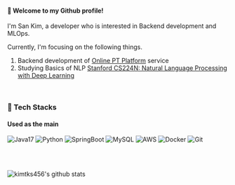 <div align="left">
  
#### 👋 Welcome to my Github profile!
I'm San Kim, a developer who is interested in Backend development and MLOps.

Currently, I'm focusing on the following things.
1. Backend development of [Online PT Platform](https://github.com/Pocket-PT) service
2. Studying Basics of NLP [Stanford CS224N: Natural Language Processing with Deep Learning](https://youtube.com/playlist?list=PLoROMvodv4rMFqRtEuo6SGjY4XbRIVRd4&si=7Ob7AMDfCZwqhsyb)

</br>

### 🚀 Tech Stacks
#### Used as the main

![Java17](https://img.shields.io/badge/java-orange.svg?style=for-the-badge&logo=java&logoColor=white)
![Python](https://img.shields.io/badge/python-3670A0?style=for-the-badge&logo=python&logoColor=ffdd54) ![SpringBoot](https://img.shields.io/badge/SpringBoot-6DB33F.svg?style=for-the-badge&logo=SpringBoot&logoColor=white) ![MySQL](https://img.shields.io/badge/MySQL-4479A1.svg?style=for-the-badge&logo=MySQL&logoColor=white) ![AWS](https://img.shields.io/badge/AWS-%23FF9900.svg?style=for-the-badge&logo=amazon-aws&logoColor=white) ![Docker](https://img.shields.io/badge/docker-%230db7ed.svg?style=for-the-badge&logo=docker&logoColor=white) ![Git](https://img.shields.io/badge/git-%23F05033.svg?style=for-the-badge&logo=git&logoColor=white) <br>


</br>
</br>

<!--
**kimtks456/kimtks456** is a ✨ _special_ ✨ repository because its `README.md` (this file) appears on your GitHub profile.

Here are some ideas to get you started:

- 🔭 I’m currently working on ...
- 🌱 I’m currently learning ...
- 👯 I’m looking to collaborate on ...
- 🤔 I’m looking for help with ...
- 💬 Ask me about ...
- 📫 How to reach me: ...
- 😄 Pronouns: ...
- ⚡ Fun fact: ...
-->



![kimtks456's github stats](https://github-readme-stats.vercel.app/api?username=kimtks456&show_icons=true)
